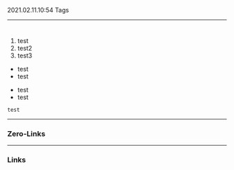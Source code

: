 2021.02.11.10:54
Tags 


---
#
1. test
2. test2
3. test3

+ test
+ test
- test
- test


`test`

---
### Zero-Links

---
### Links

